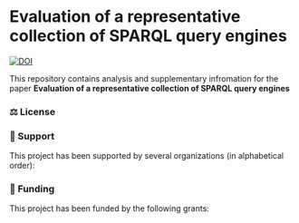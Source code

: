 # Evaluation of a representative collection of SPARQL query engines

[![DOI](https://zenodo.org/badge/DOI/10.5281/zenodo.6477753.svg)](https://doi.org/10.5281/zenodo.6477753)

This repository contains analysis and supplementary infromation for the paper **Evaluation of a representative collection of SPARQL query engines**


### ⚖️ License


### 🎁 Support
This project has been supported by several organizations (in alphabetical order):


### 🏦 Funding
This project has been funded by the following grants:



